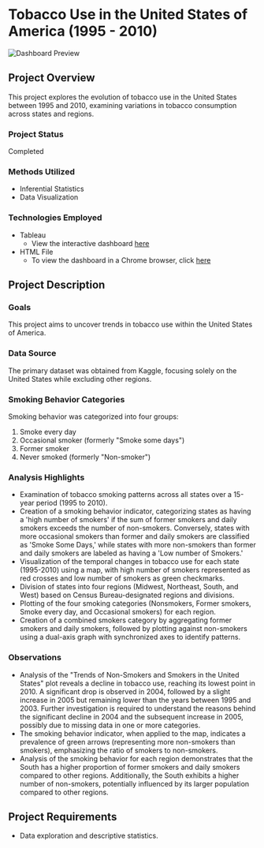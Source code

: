 # Tobacco Use in the United States of America (1995 - 2010)

![Dashboard Preview](https://github.com/salbadri/Tobacco-Use-in-the-United-States-of-America/blob/main/dashboard_preview.png)

## Project Overview
This project explores the evolution of tobacco use in the United States between 1995 and 2010, examining variations in tobacco consumption across states and regions.

### Project Status
Completed

### Methods Utilized
- Inferential Statistics
- Data Visualization

### Technologies Employed
- Tableau
  - View the interactive dashboard [here](https://public.tableau.com/views/TobaccoUseintheUnitedStatesofAmerica/Dashboard1?:language=en-GB&:display_count=n&:origin=viz_share_link)
- HTML File
  - To view the dashboard in a Chrome browser, click [here](https://github.com/salbadri/Tobacco-Use-in-the-United-States-of-America/blob/main/TobaccoUse.html)

## Project Description

### Goals
This project aims to uncover trends in tobacco use within the United States of America.

### Data Source
The primary dataset was obtained from Kaggle, focusing solely on the United States while excluding other regions.

### Smoking Behavior Categories
Smoking behavior was categorized into four groups: 
1. Smoke every day
2. Occasional smoker (formerly "Smoke some days")
3. Former smoker
4. Never smoked (formerly "Non-smoker")

### Analysis Highlights
- Examination of tobacco smoking patterns across all states over a 15-year period (1995 to 2010).
- Creation of a smoking behavior indicator, categorizing states as having a 'high number of smokers' if the sum of former smokers and daily smokers exceeds the number of non-smokers. Conversely, states with more occasional smokers than former and daily smokers are classified as 'Smoke Some Days,' while states with more non-smokers than former and daily smokers are labeled as having a 'Low number of Smokers.'
- Visualization of the temporal changes in tobacco use for each state (1995-2010) using a map, with high number of smokers represented as red crosses and low number of smokers as green checkmarks.
- Division of states into four regions (Midwest, Northeast, South, and West) based on Census Bureau-designated regions and divisions.
- Plotting of the four smoking categories (Nonsmokers, Former smokers, Smoke every day, and Occasional smokers) for each region.
- Creation of a combined smokers category by aggregating former smokers and daily smokers, followed by plotting against non-smokers using a dual-axis graph with synchronized axes to identify patterns.

### Observations
- Analysis of the "Trends of Non-Smokers and Smokers in the United States" plot reveals a decline in tobacco use, reaching its lowest point in 2010. A significant drop is observed in 2004, followed by a slight increase in 2005 but remaining lower than the years between 1995 and 2003. Further investigation is required to understand the reasons behind the significant decline in 2004 and the subsequent increase in 2005, possibly due to missing data in one or more categories.
- The smoking behavior indicator, when applied to the map, indicates a prevalence of green arrows (representing more non-smokers than smokers), emphasizing the ratio of smokers to non-smokers.
- Analysis of the smoking behavior for each region demonstrates that the South has a higher proportion of former smokers and daily smokers compared to other regions. Additionally, the South exhibits a higher number of non-smokers, potentially influenced by its larger population compared to other regions.

## Project Requirements
- Data exploration and descriptive statistics.
